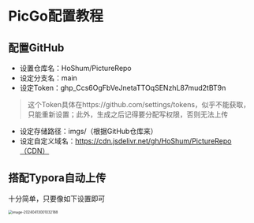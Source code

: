 # PicGo配置教程

## 配置GitHub

* 设置仓库名：HoShum/PictureRepo
* 设定分支名：main
* 设定Token：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

> 这个Token具体在https://github.com/settings/tokens，似乎不能获取，只能重新设置；此外，生成之后记得要分配写权限，否则无法上传

* 设定存储路径：imgs/（根据GitHub仓库来）
* 设定自定义域名：https://cdn.jsdelivr.net/gh/HoShum/PictureRepo（CDN）

## 搭配Typora自动上传

十分简单，只要像如下设置即可

<img src="https://cdn.jsdelivr.net/gh/HoShum/PictureRepo/imgs/202404130010243.png" alt="image-20240413001032188" style="zoom:50%;" />

